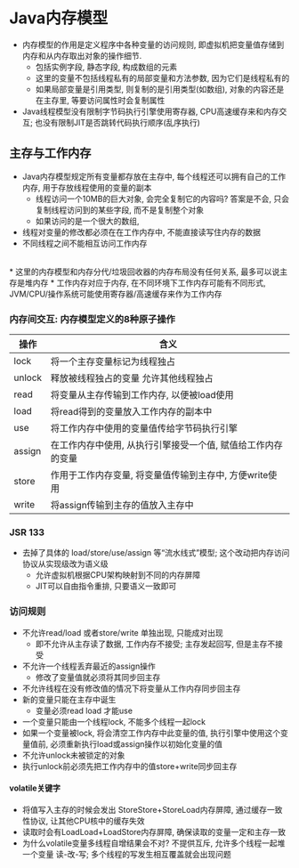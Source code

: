 # Java内存模型

* 内存模型的作用是定义程序中各种变量的访问规则, 即虚拟机把变量值存储到内存和从内存取出对象的操作细节.
  * 包括实例字段, 静态字段, 构成数组的元素
  * 这里的变量不包括线程私有的局部变量和方法参数, 因为它们是线程私有的
  * 如果局部变量是引用类型, 则复制的是引用类型(如数组), 对象的内容还是在主存里, 等要访问属性时会复制属性
* Java线程模型没有限制字节码执行引擎使用寄存器, CPU高速缓存来和内存交互; 也没有限制JIT是否跳转代码执行顺序(乱序执行)

## 主存与工作内存

* Java内存模型规定所有变量都存放在主存中, 每个线程还可以拥有自己的工作内存, 用于存放线程使用的变量的副本
  * 线程访问一个10MB的巨大对象, 会完全复制它的内容吗? 答案是不会, 只会复制线程访问到的某些字段, 而不是复制整个对象
  * 如果访问的是一个很大的数组, 
* 线程对变量的修改都必须在在工作内存中, 不能直接读写住内存的数据
* 不同线程之间不能相互访问工作内存
<br/>
* 这里的内存模型和内存分代/垃圾回收器的内存布局没有任何关系, 最多可以说主存是堆内存
* 工作内存对应于内存, 在不同环境下工作内存可能有不同形式, JVM/CPU/操作系统可能使用寄存器/高速缓存来作为工作内存

### 内存间交互: 内存模型定义的8种原子操作

| 操作   | 含义                                                         |
| ------ | ------------------------------------------------------------ |
| lock   | 将一个主存变量标记为线程独占                                 |
| unlock | 释放被线程独占的变量 允许其他线程独占                        |
| read   | 将变量从主存传输到工作内存, 以便被load使用                   |
| load   | 将read得到的变量放入工作内存的副本中                         |
| use    | 将工作内存中使用的变量值传给字节码执行引擎                   |
| assign | 在工作内存中使用, 从执行引擎接受一个值, 赋值给工作内存的变量 |
| store  | 作用于工作内存变量, 将变量值传输到主存中, 方便write使用      |
| write  | 将assign传输到主存的值放入主存中                             |

### JSR 133

* 去掉了具体的 load/store/use/assign 等“流水线式”模型; 这个改动把内存访问协议从实现级改为语义级
  * 允许虚拟机根据CPU架构映射到不同的内存屏障
  * JIT可以自由指令重排, 只要语义一致即可

### 访问规则

* 不允许read/load 或者store/write 单独出现, 只能成对出现
  * 即不允许从主存读了数据, 工作内存不接受; 主存发起回写, 但是主存不接受
* 不允许一个线程丢弃最近的assign操作
  * 修改了变量值就必须将其同步回主存
* 不允许线程在没有修改值的情况下将变量从工作内存同步回主存
* 新的变量只能在主存中诞生
  * 变量必须read load 才能use
* 一个变量只能由一个线程lock, 不能多个线程一起lock
* 如果一个变量被lock, 将会清空工作内存中此变量的值, 执行引擎中使用这个变量值前, 必须重新执行load或assign操作以初始化变量的值
* 不允许unlock未被锁定的对象
* 执行unlock前必须先把工作内存中的值store+write同步回主存

#### volatile关键字

* 将值写入主存的时候会发出 StoreStore+StoreLoad内存屏障, 通过缓存一致性协议, 让其他CPU核中的缓存失效
* 读取时会有LoadLoad+LoadStore内存屏障, 确保读取的变量一定和主存一致
* 为什么volatile变量多线程自增结果会不对? 不提供互斥, 允许多个线程一起堆一个变量 读-改-写; 多个线程的写发生相互覆盖就会出现问题


